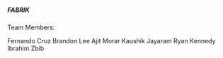 ##### FABRIK

Team Members:

Fernando Cruz
Brandon Lee
Ajit Morar
Kaushik Jayaram
Ryan Kennedy 
Ibrahim Zbib


